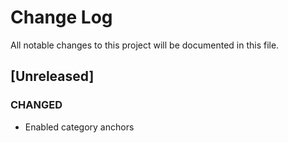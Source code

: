 # Change Log
All notable changes to this project will be documented in this file.

## [Unreleased]

### CHANGED
- Enabled category anchors
